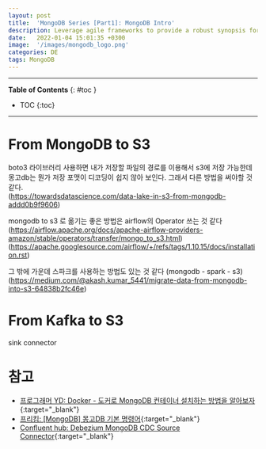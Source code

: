 ```yaml
---
layout: post
title:  'MongoDB Series [Part1]: MongoDB Intro'
description: Leverage agile frameworks to provide a robust synopsis for high level overviews. Iterative a...
date:   2022-01-04 15:01:35 +0300
image:  '/images/mongodb_logo.png'
categories: DE
tags: MongoDB
---
```


---
**Table of Contents**
{: #toc }
*  TOC
{:toc}

---

# From MongoDB to S3
boto3 라이브러리 사용하면 내가 저장할 파일의 경로를 이용해서 s3에 저장 가능한데 몽고db는 뭔가 저장 포맷이 디코딩이 쉽지 않아 보인다. 그래서 다른 방법을 써야할 것 같다.  
(https://towardsdatascience.com/data-lake-in-s3-from-mongodb-addd0b9f9606)    

mongodb to s3 로 옮기는 좋은 방법은 airflow의 Operator 쓰는 것 같다  
(https://airflow.apache.org/docs/apache-airflow-providers-amazon/stable/operators/transfer/mongo_to_s3.html)  
(https://apache.googlesource.com/airflow/+/refs/tags/1.10.15/docs/installation.rst)  

그 밖에 가운데 스파크를 사용하는 방법도 있는 것 같다 (mongodb - spark - s3)  
(https://medium.com/@akash.kumar_5441/migrate-data-from-mongodb-into-s3-64838b2fc46e)  

# From Kafka to S3

sink connector  


# 참고

- [프로그래머 YD: Docker - 도커로 MongoDB 컨테이너 설치하는 방법을 알아보자](https://7942yongdae.tistory.com/131){:target="_blank"}
- [프리킴: [MongoDB] 몽고DB 기본 명령어](https://freekim.tistory.com/13){:target="_blank"}
- [Confluent hub: Debezium MongoDB CDC Source Connector](https://www.confluent.io/hub/debezium/debezium-connector-mongodb){:target="_blank"}